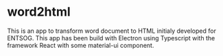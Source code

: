 # word2html

This is an app to transform word document to HTML initialy developed for ENTSOG.
This app has been build with Electron using Typescript with the framework React with some material-ui component.
